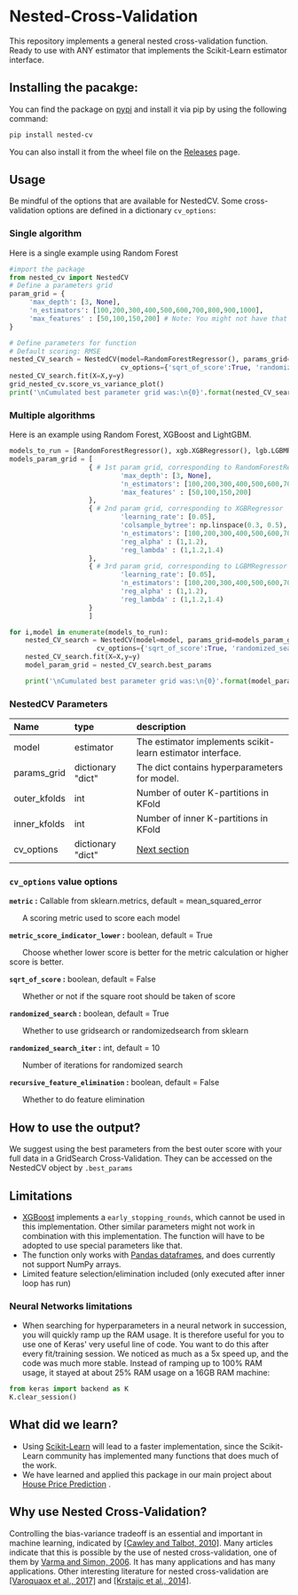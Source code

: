 # Nested-Cross-Validation
This repository implements a general nested cross-validation function. Ready to use with ANY estimator that implements the Scikit-Learn estimator interface.
## Installing the pacakge:
You can find the package on [pypi](https://pypi.org/project/nested-cv/) and install it via pip by using the following command:
```bash
pip install nested-cv
```
You can also install it from the wheel file on the [Releases](https://github.com/casperbh96/Nested-Cross-Validation/releases) page.
## Usage
Be mindful of the options that are available for NestedCV. Some cross-validation options are defined in a dictionary `cv_options`:

### Single algorithm
Here is a single example using Random Forest
```python
#import the package 
from nested_cv import NestedCV
# Define a parameters grid
param_grid = {
     'max_depth': [3, None],
     'n_estimators': [100,200,300,400,500,600,700,800,900,1000],
     'max_features' : [50,100,150,200] # Note: You might not have that many features
}

# Define parameters for function
# Default scoring: RMSE
nested_CV_search = NestedCV(model=RandomForestRegressor(), params_grid=param_grid , outer_kfolds=5, inner_kfolds=5, 
                      	    cv_options={'sqrt_of_score':True, 'randomized_search_iter':30})
nested_CV_search.fit(X=X,y=y)
grid_nested_cv.score_vs_variance_plot()
print('\nCumulated best parameter grid was:\n{0}'.format(nested_CV_search.best_params))
```

### Multiple algorithms
Here is an example using Random Forest, XGBoost and LightGBM.
```python
models_to_run = [RandomForestRegressor(), xgb.XGBRegressor(), lgb.LGBMRegressor()]
models_param_grid = [ 
                    { # 1st param grid, corresponding to RandomForestRegressor
                            'max_depth': [3, None],
                            'n_estimators': [100,200,300,400,500,600,700,800,900,1000],
                            'max_features' : [50,100,150,200]
                    }, 
                    { # 2nd param grid, corresponding to XGBRegressor
                            'learning_rate': [0.05],
                            'colsample_bytree': np.linspace(0.3, 0.5),
                            'n_estimators': [100,200,300,400,500,600,700,800,900,1000],
                            'reg_alpha' : (1,1.2),
                            'reg_lambda' : (1,1.2,1.4)
                    },
                    { # 3rd param grid, corresponding to LGBMRegressor
                            'learning_rate': [0.05],
                            'n_estimators': [100,200,300,400,500,600,700,800,900,1000],
                            'reg_alpha' : (1,1.2),
                            'reg_lambda' : (1,1.2,1.4)
                    }
                    ]

for i,model in enumerate(models_to_run):
    nested_CV_search = NestedCV(model=model, params_grid=models_param_grid[i], outer_kfolds=5, inner_kfolds=5, 
                      cv_options={'sqrt_of_score':True, 'randomized_search_iter':30})
    nested_CV_search.fit(X=X,y=y)
    model_param_grid = nested_CV_search.best_params

    print('\nCumulated best parameter grid was:\n{0}'.format(model_param_grid))
```
### NestedCV Parameters 
| Name        | type           | description  |
| :------------- |:-------------| :-----|
| model      | estimator | The estimator implements scikit-learn estimator interface. |
| params_grid      | dictionary "dict"      |   The dict contains hyperparameters for model. |
| outer_kfolds | int      |    Number of outer K-partitions in KFold |
| inner_kfolds | int      | Number of inner K-partitions in KFold    | 
| cv_options | dictionary "dict"      |    [Next section](#cv_options-value-options) |

### `cv_options` value options
**`metric` :** Callable from sklearn.metrics, default = mean_squared_error

&nbsp;&nbsp;&nbsp;&nbsp;&nbsp;&nbsp;A scoring metric used to score each model

**`metric_score_indicator_lower` :** boolean, default = True

&nbsp;&nbsp;&nbsp;&nbsp;&nbsp;&nbsp;Choose whether lower score is better for the metric calculation or higher score is better.

**`sqrt_of_score` :** boolean, default = False

&nbsp;&nbsp;&nbsp;&nbsp;&nbsp;&nbsp;Whether or not if the square root should be taken of score

**`randomized_search` :** boolean, default = True

&nbsp;&nbsp;&nbsp;&nbsp;&nbsp;&nbsp;Whether to use gridsearch or randomizedsearch from sklearn

**`randomized_search_iter` :** int, default = 10

&nbsp;&nbsp;&nbsp;&nbsp;&nbsp;&nbsp;Number of iterations for randomized search

**`recursive_feature_elimination` :** boolean, default = False

&nbsp;&nbsp;&nbsp;&nbsp;&nbsp;&nbsp;Whether to do feature elimination

## How to use the output?
We suggest using the best parameters from the best outer score with your full data in a GridSearch Cross-Validation. They can be accessed on the NestedCV object by `.best_params`

## Limitations
- [XGBoost](https://xgboost.readthedocs.io/en/latest/) implements a `early_stopping_rounds`, which cannot be used in this implementation. Other similar parameters might not work in combination with this implementation. The function will have to be adopted to use special parameters like that.
- The function only works with [Pandas dataframes](https://pandas.pydata.org/pandas-docs/stable/reference/api/pandas.DataFrame.html), and does currently not support NumPy arrays.
- Limited feature selection/elimination included (only executed after inner loop has run)

### Neural Networks limitations
- When searching for hyperparameters in a neural network in succession, you will quickly ramp up the RAM usage. It is therefore useful for you to use one of Keras' very useful line of code. You want to do this after every fit/training session. We noticed as much as a 5x speed up, and the code was much more stable. Instead of ramping up to 100% RAM usage, it stayed at about 25% RAM usage on a 16GB RAM machine:

```python
from keras import backend as K
K.clear_session()
```

## What did we learn?
- Using [Scikit-Learn](https://github.com/scikit-learn/scikit-learn) will lead to a faster implementation, since the Scikit-Learn community has implemented many functions that does much of the work.
- We have learned and applied this package in our main project about [House Price Prediction](https://github.com/casperbh96/house-price-prediction) .

## Why use Nested Cross-Validation?
Controlling the bias-variance tradeoff is an essential and important in machine learning, indicated by [[Cawley and Talbot, 2010]](http://jmlr.csail.mit.edu/papers/volume11/cawley10a/cawley10a.pdf). Many articles indicate that this is possible by the use of nested cross-validation, one of them by [Varma and Simon, 2006](https://www.ncbi.nlm.nih.gov/pmc/articles/PMC1397873/pdf/1471-2105-7-91.pdf). It has many applications and has many applications. Other interesting literature for nested cross-validation are [[Varoquaox et al., 2017]](https://arxiv.org/pdf/1606.05201.pdf) and [[Krstajic et al., 2014]](https://jcheminf.biomedcentral.com/track/pdf/10.1186/1758-2946-6-10).
